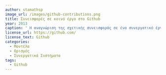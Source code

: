 ```yaml
---
author: stamathsp
image_url: /images/github-contributions.png
title: Συνεισφορές σε κοινό έργο στο Github 
year: 2013
caption: ' Η αναγνώριση της σχετικής συνεισφοράς σε ένα συνεργατικό έργο έχει μεγάλη σημασία γιατί τα περισσότερα έργα και επαγγελματικές δραστηριότητες της σύγχρονης οικονομίας είναι συνεργατικά. Eπομένως, οι ατομικές επιδόσεις σε επιμέρους μαθήματα δε δίνουν αντιπροσωπευτική εικόνα των δεξιοτήτων ενός εκπαιδευόμενου. '
license_url: https://github.com/
license_text: Github
categories:
  - Μοντέλα
  - Ορισμός
  - Συνεργατικά Συστήματα
tags:
  - Github
---
```

